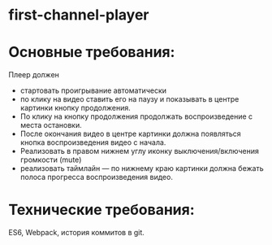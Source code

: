 # first-channel-player

# Основные требования:
Плеер должен
* стартовать проигрывание автоматически
* по клику на видео ставить его на паузу  и показывать в центре картинки кнопку продолжения.
* По клику на кнопку продолжения продолжать воспроизведение с места остановки.
* После окончания видео в центре картинки должна появляться кнопка воспроизведения видео с начала.
* Реализовать в правом нижнем углу иконку выключения/включения громкости (mute)
* реализовать таймлайн — по нижнему краю картинки должна бежать полоса прогресса воспроизведения видео.

# Технические требования:
ES6, Webpack, история коммитов в git.
